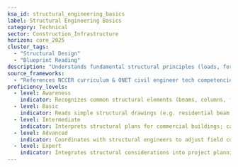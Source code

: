 ```yaml
---
ksa_id: structural_engineering_basics
label: Structural Engineering Basics
category: Technical
sector: Construction_Infrastructure
horizon: core_2025
cluster_tags:
  - "Structural Design"
  - "Blueprint Reading"
description: "Understands fundamental structural principles (loads, forces, material strength) and can read structural plans to ensure construction projects meet engineering requirements for stability and safety."
source_frameworks:
  - "References NCCER curriculum & ONET civil engineer tech competencies (public domain):contentReference[oaicite:175]{index=175}:contentReference[oaicite:176]{index=176}"
proficiency_levels:
  - level: Awareness
    indicator: Recognizes common structural elements (beams, columns, foundations) on blueprints and knows they support loads.
  - level: Basic
    indicator: Reads simple structural drawings (e.g. residential beam layouts); follows instructions to implement reinforcement (rebar placement, specified concrete psi).
  - level: Intermediate
    indicator: Interprets structural plans for commercial buildings; calculates basic loads or stresses with provided formulas; ensures construction (formwork, steel erection) follows engineering specs.
  - level: Advanced
    indicator: Coordinates with structural engineers to adjust field conditions (e.g. minor modifications on site while maintaining integrity); identifies potential structural issues during construction (overloaded support, misalignments) and resolves them.
  - level: Expert
    indicator: Integrates structural considerations into project planning proactively; mentors others in reading complex structural and seismic retrofit plans; contributes to value engineering discussions by suggesting structurally sound yet cost-effective solutions.
---
```

